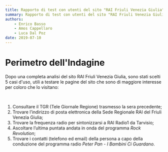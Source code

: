 ```yaml
---
title: Rapporto di test con utenti del sito "RAI Friuli Venezia Giulia" | Perimetro d'Indagine
summary: Rapporto di test con utenti del sito "RAI Friuli Venezia Giulia" | Perimetro d'Indagine.
authors:
    - Enrico Basso
    - Amos Cappellaro
    - Luca Dal Poz
date: 2019-07-10
---
```


# Perimetro dell'Indagine

Dopo una completa analisi del sito RAI Friuli Venezia Giulia, sono stati scelti 5 casi d'uso, utili a testare le pagine del sito che sono di maggiore interesse per coloro che lo visitano:  

<br/>

1. Consultare il TGR (Tele Giornale Regione) trasmesso la sera precedente;
2. Trovare l’indirizzo di posta elettronica della Sede Regionale RAI del Friuli Venezia Giulia;
3. Trovare la frequenza radio per sintonizzarsi a RAI Radio1 da Tarvisio;
4. Ascoltare l’ultima puntata andata in onda del programma *Rock Revolution*;
5. Trovare i contatti (telefono ed email) della persona a capo della conduzione del programma radio *Peter Pan - I Bambini Ci Guardano*.
